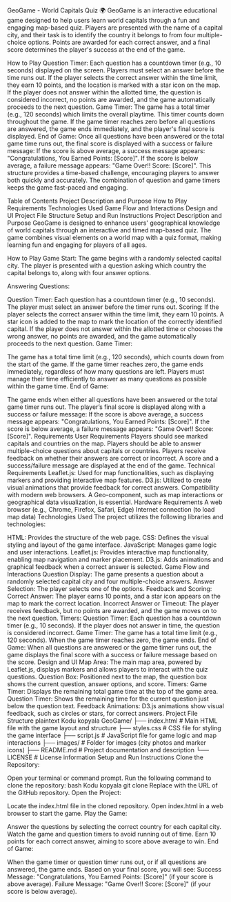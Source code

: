 GeoGame - World Capitals Quiz 🌍
GeoGame is an interactive educational game designed to help users learn world capitals through a fun and engaging map-based quiz. Players are presented with the name of a capital city, and their task is to identify the country it belongs to from four multiple-choice options. Points are awarded for each correct answer, and a final score determines the player's success at the end of the game.

How to Play
Question Timer: Each question has a countdown timer (e.g., 10 seconds) displayed on the screen. Players must select an answer before the time runs out.
If the player selects the correct answer within the time limit, they earn 10 points, and the location is marked with a star icon on the map.
If the player does not answer within the allotted time, the question is considered incorrect, no points are awarded, and the game automatically proceeds to the next question.
Game Timer: The game has a total timer (e.g., 120 seconds) which limits the overall playtime. This timer counts down throughout the game.
If the game timer reaches zero before all questions are answered, the game ends immediately, and the player's final score is displayed.
End of Game: Once all questions have been answered or the total game time runs out, the final score is displayed with a success or failure message:
If the score is above average, a success message appears: "Congratulations, You Earned Points: [Score]".
If the score is below average, a failure message appears: "Game Over!! Score: [Score]".
This structure provides a time-based challenge, encouraging players to answer both quickly and accurately. The combination of question and game timers keeps the game fast-paced and engaging.

Table of Contents
Project Description and Purpose
How to Play
Requirements
Technologies Used
Game Flow and Interactions
Design and UI
Project File Structure
Setup and Run Instructions
Project Description and Purpose
GeoGame is designed to enhance users' geographical knowledge of world capitals through an interactive and timed map-based quiz. The game combines visual elements on a world map with a quiz format, making learning fun and engaging for players of all ages.

How to Play
Game Start: The game begins with a randomly selected capital city. The player is presented with a question asking which country the capital belongs to, along with four answer options.

Answering Questions:

Question Timer: Each question has a countdown timer (e.g., 10 seconds). The player must select an answer before the timer runs out.
Scoring:
If the player selects the correct answer within the time limit, they earn 10 points. A star icon is added to the map to mark the location of the correctly identified capital.
If the player does not answer within the allotted time or chooses the wrong answer, no points are awarded, and the game automatically proceeds to the next question.
Game Timer:

The game has a total time limit (e.g., 120 seconds), which counts down from the start of the game. If the game timer reaches zero, the game ends immediately, regardless of how many questions are left.
Players must manage their time efficiently to answer as many questions as possible within the game time.
End of Game:

The game ends when either all questions have been answered or the total game timer runs out.
The player’s final score is displayed along with a success or failure message:
If the score is above average, a success message appears: "Congratulations, You Earned Points: [Score]".
If the score is below average, a failure message appears: "Game Over!! Score: [Score]".
Requirements
User Requirements
Players should see marked capitals and countries on the map.
Players should be able to answer multiple-choice questions about capitals or countries.
Players receive feedback on whether their answers are correct or incorrect.
A score and a success/failure message are displayed at the end of the game.
Technical Requirements
Leaflet.js: Used for map functionalities, such as displaying markers and providing interactive map features.
D3.js: Utilized to create visual animations that provide feedback for correct answers.
Compatibility with modern web browsers.
A Geo-component, such as map interactions or geographical data visualization, is essential.
Hardware Requirements
A web browser (e.g., Chrome, Firefox, Safari, Edge)
Internet connection (to load map data)
Technologies Used
The project utilizes the following libraries and technologies:

HTML: Provides the structure of the web page.
CSS: Defines the visual styling and layout of the game interface.
JavaScript: Manages game logic and user interactions.
Leaflet.js: Provides interactive map functionality, enabling map navigation and marker placement.
D3.js: Adds animations and graphical feedback when a correct answer is selected.
Game Flow and Interactions
Question Display: The game presents a question about a randomly selected capital city and four multiple-choice answers.
Answer Selection: The player selects one of the options.
Feedback and Scoring:
Correct Answer: The player earns 10 points, and a star icon appears on the map to mark the correct location.
Incorrect Answer or Timeout: The player receives feedback, but no points are awarded, and the game moves on to the next question.
Timers:
Question Timer: Each question has a countdown timer (e.g., 10 seconds). If the player does not answer in time, the question is considered incorrect.
Game Timer: The game has a total time limit (e.g., 120 seconds). When the game timer reaches zero, the game ends.
End of Game: When all questions are answered or the game timer runs out, the game displays the final score with a success or failure message based on the score.
Design and UI
Map Area: The main map area, powered by Leaflet.js, displays markers and allows players to interact with the quiz questions.
Question Box: Positioned next to the map, the question box shows the current question, answer options, and score.
Timers:
Game Timer: Displays the remaining total game time at the top of the game area.
Question Timer: Shows the remaining time for the current question just below the question text.
Feedback Animations: D3.js animations show visual feedback, such as circles or stars, for correct answers.
Project File Structure
plaintext
Kodu kopyala
GeoGame/
├── index.html           # Main HTML file with the game layout and structure
├── styles.css           # CSS file for styling the game interface
├── script.js            # JavaScript file for game logic and map interactions
├── images/              # Folder for images (city photos and marker icons)
├── README.md            # Project documentation and description
└── LICENSE              # License information
Setup and Run Instructions
Clone the Repository:

Open your terminal or command prompt.
Run the following command to clone the repository:
bash
Kodu kopyala
git clone <repository-url>
Replace <repository-url> with the URL of the GitHub repository.
Open the Project:

Locate the index.html file in the cloned repository.
Open index.html in a web browser to start the game.
Play the Game:

Answer the questions by selecting the correct country for each capital city.
Watch the game and question timers to avoid running out of time.
Earn 10 points for each correct answer, aiming to score above average to win.
End of Game:

When the game timer or question timer runs out, or if all questions are answered, the game ends.
Based on your final score, you will see:
Success Message: "Congratulations, You Earned Points: [Score]" (if your score is above average).
Failure Message: "Game Over!! Score: [Score]" (if your score is below average).
